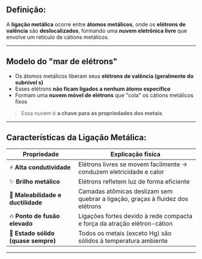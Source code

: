 ## **Definição:**

 A **ligação metálica** ocorre entre **átomos metálicos**, onde os **elétrons de valência** são **deslocalizados**, formando uma **nuvem eletrônica livre** que envolve um retículo de cátions metálicos.

---
## **Modelo do "mar de elétrons"**

- Os átomos metálicos liberam seus **elétrons de valência (geralmente do subnível s)**
- Esses elétrons **não ficam ligados a nenhum átomo específico**
- Formam uma **nuvem móvel de elétrons** que "cola" os cátions metálicos fixos
> Essa nuvem é **a chave para as propriedades dos metais**.
---
## **Características da Ligação Metálica:**

| Propriedade                         | Explicação física                                                              |
| ----------------------------------- | ------------------------------------------------------------------------------ |
| ⚡ **Alta condutividade**            | Elétrons livres se movem facilmente → conduzem eletricidade e calor            |
| ✨ **Brilho metálico**               | Elétrons refletem luz de forma eficiente                                       |
| 🧈 **Maleabilidade e ductilidade**  | Camadas atômicas deslizam sem quebrar a ligação, graças à fluidez dos elétrons |
| 🔥 **Ponto de fusão elevado**       | Ligações fortes devido à rede compacta e força da atração elétron-cátion       |
| 🧊 **Estado sólido (quase sempre)** | Todos os metais (exceto Hg) são sólidos à temperatura ambiente                 |

---
